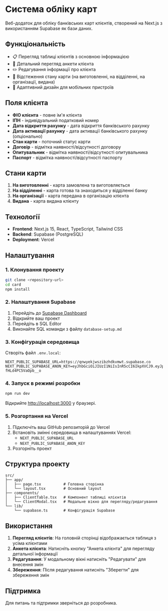 # Система обліку карт

Веб-додаток для обліку банківських карт клієнтів, створений на Next.js з використанням Supabase як бази даних.

## Функціональність

- 📋 Перегляд таблиці клієнтів з основною інформацією
- 👤 Детальний перегляд анкети клієнта
- ✏️ Редагування інформації про клієнта
- 🔄 Відстеження стану карти (на виготовленні, на відділенні, на організації, видана)
- 📱 Адаптивний дизайн для мобільних пристроїв

## Поля клієнта

- **ФІО клієнта** - повне ім'я клієнта
- **ІПН** - індивідуальний податковий номер
- **Дата відкриття рахунку** - дата відкриття банківського рахунку
- **Дата активації рахунку** - дата активації банківського рахунку (опціонально)
- **Стан карти** - поточний статус карти
- **Договір** - відмітка наявності/відсутності договору
- **Опитувальник** - відмітка наявності/відсутності опитувальника
- **Паспорт** - відмітка наявності/відсутності паспорту

## Стани карти

1. **На виготовленні** - карта замовлена та виготовляється
2. **На відділенні** - карта готова та знаходиться у відділенні банку
3. **На організації** - карта передана в організацію клієнта
4. **Видана** - карта видана клієнту

## Технології

- **Frontend**: Next.js 15, React, TypeScript, Tailwind CSS
- **Backend**: Supabase (PostgreSQL)
- **Deployment**: Vercel

## Налаштування

### 1. Клонування проекту

```bash
git clone <repository-url>
cd card
npm install
```

### 2. Налаштування Supabase

1. Перейдіть до [Supabase Dashboard](https://supabase.com/dashboard)
2. Відкрийте ваш проект
3. Перейдіть в SQL Editor
4. Виконайте SQL команди з файлу `database-setup.md`

### 3. Конфігурація середовища

Створіть файл `.env.local`:

```env
NEXT_PUBLIC_SUPABASE_URL=https://qnwyekjwszibzhdkvmwt.supabase.co
NEXT_PUBLIC_SUPABASE_ANON_KEY=eyJhbGciOiJIUzI1NiIsInR5cCI6IkpXVCJ9.eyJpc3MiOiJzdXBhYmFzZSIsInJlZiI6InFud3lla2p3c3ppYnpoZGt2bXd0Iiwicm9sZSI6ImFub24iLCJpYXQiOjE3NTIyMzIwMjEsImV4cCI6MjA2NzgwODAyMX0.FimnHHnwCa0C0zibycb4yUYnqb-fHLd4PC5VaOpb__o
```

### 4. Запуск в режимі розробки

```bash
npm run dev
```

Відкрийте [http://localhost:3000](http://localhost:3000) у браузері.

### 5. Розгортання на Vercel

1. Підключіть ваш GitHub репозиторій до Vercel
2. Встановіть змінні середовища в налаштуваннях Vercel:
   - `NEXT_PUBLIC_SUPABASE_URL`
   - `NEXT_PUBLIC_SUPABASE_ANON_KEY`
3. Розгорніть проект

## Структура проекту

```
src/
├── app/
│   ├── page.tsx          # Головна сторінка
│   └── layout.tsx        # Основний layout
├── components/
│   ├── ClientTable.tsx   # Компонент таблиці клієнтів
│   └── ClientModal.tsx   # Модальне вікно для перегляду/редагування
└── lib/
    └── supabase.ts       # Конфігурація Supabase
```

## Використання

1. **Перегляд клієнтів**: На головній сторінці відображається таблиця з усіма клієнтами
2. **Анкета клієнта**: Натисніть кнопку "Анкета клієнта" для перегляду детальної інформації
3. **Редагування**: У модальному вікні натисніть "Редагувати" для внесення змін
4. **Збереження**: Після редагування натисніть "Зберегти" для збереження змін

## Підтримка

Для питань та підтримки зверніться до розробника.
